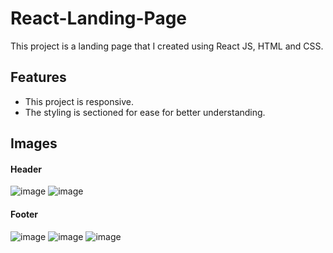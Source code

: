 # React-Landing-Page
This project is a landing page that I created using React JS, HTML and CSS.

## Features
- This project is responsive.
- The styling is sectioned for ease for better understanding.

## Images
#### Header
![image](https://user-images.githubusercontent.com/88720646/183303226-1493ad9f-aa2e-4b02-8474-197cea20111e.png)
![image](https://user-images.githubusercontent.com/88720646/183303246-f1815ff3-8aec-4958-9df1-36ffd1bea5c6.png)

#### Footer
![image](https://user-images.githubusercontent.com/88720646/183303327-d36c842f-132d-457b-a8ef-fec53ebd9857.png)
![image](https://user-images.githubusercontent.com/88720646/183303302-6a00887d-a381-42a1-a878-8c5ff059093c.png)
![image](https://user-images.githubusercontent.com/88720646/183303315-baae1aa4-43ad-410a-b033-8e416a6c86d0.png)
